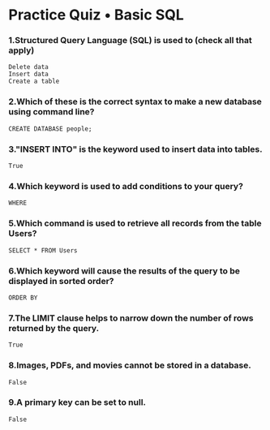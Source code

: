 # Practice Quiz • Basic SQL

### 1.Structured Query Language (SQL) is used to (check all that apply)

    Delete data
    Insert data
    Create a table

### 2.Which of these is the correct syntax to make a new database using command line?

    CREATE DATABASE people;

### 3."INSERT INTO" is the keyword used to insert data into tables.

    True

### 4.Which keyword is used to add conditions to your query?

    WHERE

### 5.Which command is used to retrieve all records from the table Users?

    SELECT * FROM Users

### 6.Which keyword will cause the results of the query to be displayed in sorted order?

    ORDER BY

### 7.The LIMIT clause helps to narrow down the number of rows returned by the query.

    True

### 8.Images, PDFs, and movies cannot be stored in a database.

    False

### 9.A primary key can be set to null.

    False
